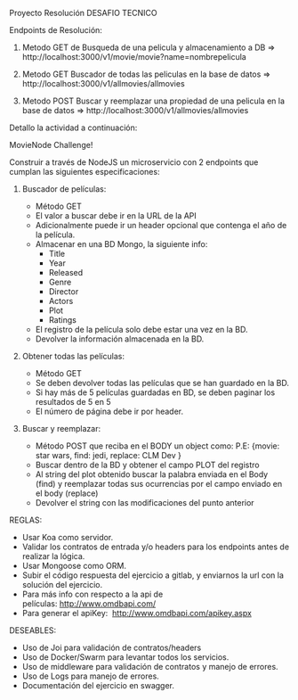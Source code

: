 Proyecto Resolución DESAFIO TECNICO

Endpoints de Resolución:

1.  Metodo GET de Busqueda de una pelicula y almacenamiento a DB => http://localhost:3000/v1/movie/movie?name=nombrepelicula

2.  Metodo GET Buscador de todas las peliculas en la base de datos => http://localhost:3000/v1/allmovies/allmovies

3.  Metodo POST Buscar y reemplazar una propiedad de una pelicula en la base de datos => http://localhost:3000/v1/allmovies/allmovies

Detallo la actividad a continuación:

MovieNode Challenge!

Construir a través de NodeJS un microservicio con 2 endpoints que cumplan las siguientes especificaciones:

1. Buscador de películas:

   - Método GET
   - El valor a buscar debe ir en la URL de la API
   - Adicionalmente puede ir un header opcional que contenga el año de la película.
   - Almacenar en una BD Mongo, la siguiente info:
     - Title
     - Year
     - Released
     - Genre
     - Director
     - Actors
     - Plot
     - Ratings
   - El registro de la película solo debe estar una vez en la BD.
   - Devolver la información almacenada en la BD.

2. Obtener todas las películas:

   - Método GET
   - Se deben devolver todas las películas que se han guardado en la BD.
   - Si hay más de 5 películas guardadas en BD, se deben paginar los resultados de 5 en 5
   - El número de página debe ir por header.

3. Buscar y reemplazar:
   - Método POST que reciba en el BODY un object como: P.E: {movie: star wars, find: jedi, replace: CLM Dev }
   - Buscar dentro de la BD y obtener el campo PLOT del registro
   - Al string del plot obtenido buscar la palabra enviada en el Body (find) y reemplazar todas sus ocurrencias por el campo enviado en el body (replace)
   - Devolver el string con las modificaciones del punto anterior

REGLAS:

- Usar Koa como servidor.
- Validar los contratos de entrada y/o headers para los endpoints antes de realizar la lógica.
- Usar Mongoose como ORM.
- Subir el código respuesta del ejercicio a gitlab, y enviarnos la url con la solución del ejercicio.
- Para más info con respecto a la api de películas: http://www.omdbapi.com/
- Para generar el apiKey:  http://www.omdbapi.com/apikey.aspx

DESEABLES:



- Uso de Joi para validación de contratos/headers
- Uso de Docker/Swarm para levantar todos los servicios.
- Uso de middleware para validación de contratos y manejo de errores.
- Uso de Logs para manejo de errores.
- Documentación del ejercicio en swagger.
